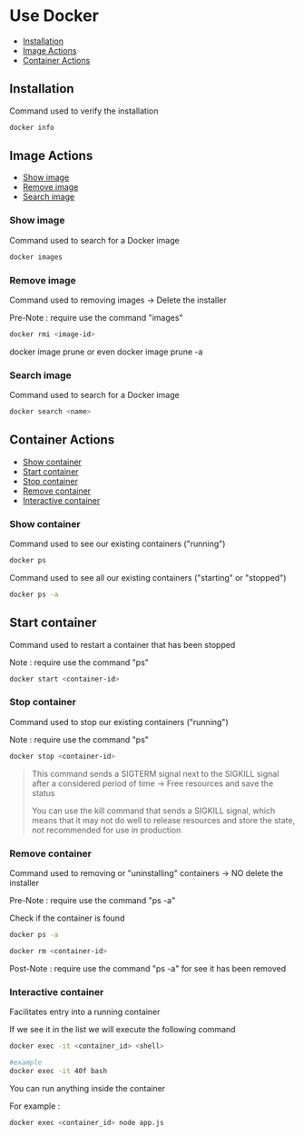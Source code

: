 # Use Docker




- [Installation](#installation)
- [Image Actions](#images-actions)
- [Container Actions](#container-actions)





## <a name="installation">Installation</a>

Command used to verify the installation

```bash
docker info
```





## <a name="images-actions">Image Actions</a>

- [Show image](#show-image)
- [Remove image](#remove-image)
- [Search image](#search-image)


### <a name="#show-image">Show image</a>

Command used to search for a Docker image

```bash
docker images
```

### <a name="#remove-image">Remove image</a>

Command used to removing images -> Delete the installer

Pre-Note : require use the command "images"

```bash
docker rmi <image-id>
```

docker image prune or even docker image prune -a

### <a name="#search-image">Search image</a>

Command used to search for a Docker image

```bash
docker search <name>
```





## <a name="container-actions">Container Actions</a>

- [Show container](#show-container)
- [Start container](#start-container)
- [Stop container](#stop-container)
- [Remove container](#remove-container)
- [Interactive container](#interactive-container)


### <a name="#show-container">Show container</a>

Command used to see our existing containers ("running")

```bash
docker ps
```

Command used to see all our existing containers ("starting" or "stopped")

```bash
docker ps -a
```

## <a name="#start-container">Start container</a>

Command used to restart a container that has been stopped

Note : require use the command "ps"

```bash
docker start <container-id>
```



### <a name="#stop-container">Stop container</a>

Command used to stop our existing containers ("running")

Note : require use the command "ps"

```bash
docker stop <container-id>
```

> This command sends a SIGTERM signal next to the SIGKILL signal after a considered period of time -> Free resources and save the status
>
>You can use the kill command that sends a SIGKILL signal, which means that it may not do well to release resources and store the state,
not recommended for use in production





### <a name="#remove-container">Remove container</a>

Command used to removing or "uninstalling" containers -> NO delete the installer

Pre-Note : require use the command "ps -a"

Check if the container is found

```bash
docker ps -a
```

```bash
docker rm <container-id>
```

Post-Note : require use the command "ps -a" for see it has been removed


### <a name="#intereactive-container">Interactive container</a>

Facilitates entry into a running container



If we see it in the list we will execute the following command 

```bash
docker exec -it <container_id> <shell>

#example
docker exec -it 40f bash
```

You can run anything inside the container

For example :

```bash
docker exec <container_id> node app.js
```



